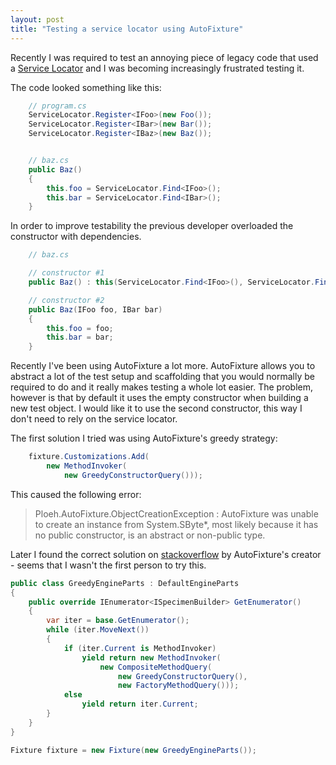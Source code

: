 ```yaml
---
layout: post
title: "Testing a service locator using AutoFixture"
---
```


Recently I was required to test an annoying piece of legacy code that used a [Service Locator][1] and I was becoming increasingly frustrated testing it.

The code looked something like this:

```csharp
    // program.cs
    ServiceLocator.Register<IFoo>(new Foo());
    ServiceLocator.Register<IBar>(new Bar());
    ServiceLocator.Register<IBaz>(new Baz());


    // baz.cs
    public Baz() 
    {
        this.foo = ServiceLocator.Find<IFoo>();
        this.bar = ServiceLocator.Find<IBar>();
    }
```

In order to improve testability the previous developer overloaded the constructor with dependencies.

```csharp
    // baz.cs

    // constructor #1
    public Baz() : this(ServiceLocator.Find<IFoo>(), ServiceLocator.Find<IBar>()) {}

    // constructor #2
    public Baz(IFoo foo, IBar bar) 
    {
        this.foo = foo;
        this.bar = bar;
    }
```

Recently I've been using AutoFixture a lot more. AutoFixture allows you to abstract a lot of the test setup and scaffolding that you would normally be required to do and it really makes testing a whole lot easier. The problem, however is that by default it uses the empty constructor when building a new test object. I would like it to use the second constructor, this way I don't need to rely on the service locator.

The first solution I tried was using AutoFixture's greedy strategy:

```csharp
    fixture.Customizations.Add(
        new MethodInvoker(
            new GreedyConstructorQuery()));
```

This caused the following error: 

> Ploeh.AutoFixture.ObjectCreationException : AutoFixture was unable to create an instance from System.SByte*, most likely because it has no public constructor, is an abstract or non-public type.

Later I found the correct solution on [stackoverflow][2] by AutoFixture's creator - seems that I wasn't the first person to try this.

```csharp
public class GreedyEngineParts : DefaultEngineParts
{
    public override IEnumerator<ISpecimenBuilder> GetEnumerator()
    {
        var iter = base.GetEnumerator();
        while (iter.MoveNext())
        {
            if (iter.Current is MethodInvoker)
                yield return new MethodInvoker(
                    new CompositeMethodQuery(
                        new GreedyConstructorQuery(),
                        new FactoryMethodQuery()));
            else
                yield return iter.Current;
        }
    }
}

Fixture fixture = new Fixture(new GreedyEngineParts());
```


[1]: https://en.wikipedia.org/wiki/Service_locator_pattern 
[2]: https://stackoverflow.com/a/12425942